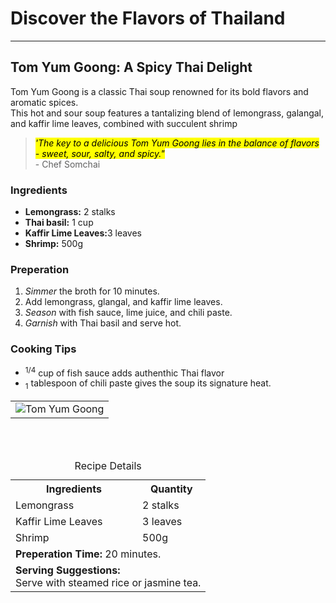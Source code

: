 <!DOCTYPE html>
<html lang="en">
<head>
    <meta charset="UTF-8">
    <meta name="description" content="Embark on a culinary adventure with Taste of Travel, exploring global flavors and recipes.">
  <title>"Taste of Travel"</title>
    </head>
   
  <body>
      <h1>Discover the Flavors of Thailand</h1>
      <hr>
      <h2>Tom Yum Goong: A Spicy Thai Delight</h2>
    <p>Tom Yum Goong is a classic Thai soup renowned for its bold flavors and aromatic spices.<br>
       This hot and sour soup features a tantalizing blend of lemongrass, galangal, and kaffir lime leaves, combined with succulent shrimp</p>
      <blockquote><mark><em>'The key to a delicious Tom Yum Goong lies in the balance of flavors - sweet, sour, salty, and spicy."</em></mark> <br>- Chef Somchai</blockquote>
      <h3>Ingredients</h3>
      <ul>
        <li><strong>Lemongrass:</strong> 2 stalks</li>
        <li><strong>Thai basil:</strong> 1 cup</li>
        <li><strong>Kaffir Lime Leaves:</strong>3 leaves</li>
        <li><strong>Shrimp:</strong> 500g</li>
      </ul>
      <h3>Preperation</h3>
     <ol>
       <li><em>Simmer</em> the broth for 10 minutes.</li>
       <li>Add lemongrass, glangal, and kaffir lime leaves.</li>
       <li><em>Season</em> with fish sauce, lime juice, and chili paste.</li>
       <li><em>Garnish</em> with Thai basil and serve hot.</li>
     </ol>
      <h3>Cooking Tips</h3>
      <ul>
        <li><sup>1/4</sup> cup of fish sauce adds authenthic Thai flavor</li>
        <li><sub>1</sub> tablespoon of chili paste gives the soup its signature heat.</li>
      </ul>
      <table>
     <td> <img src="https://edube.org/uploads/media/default/0001/04/thai-soup.jpg" alt="Tom Yum Goong"> </td>
      </table>
      <br>
      <br>
      <table>
        <caption>Recipe Details</caption>
        <tr>
          <th>Ingredients</th>
          <th>Quantity</th>
        </tr>
        <tr>
          <td>Lemongrass</td>
          <td>2 stalks</td>
        </tr>
        <tr>
          <td>Kaffir Lime Leaves</td>
          <td>3 leaves</td>
        </tr>
<tr>
  <td>Shrimp</td>
  <td>500g</td>
</tr>
<tr>
  <td colspan="2"> <strong>Preperation Time:</strong> 20 minutes.</td>
</tr>
<tr>
  <td colspan="2"><strong>Serving Suggestions:</strong><br> Serve with steamed rice or jasmine tea.</td>
</tr>
</table>
</body>
</html>

